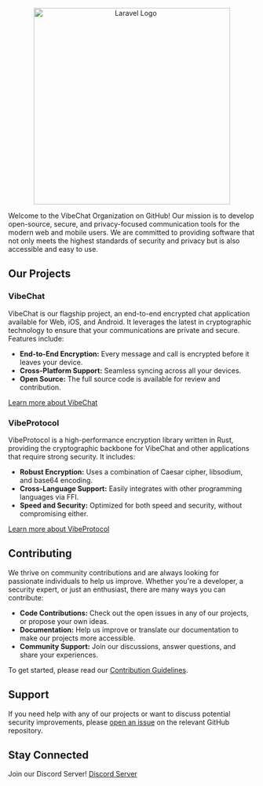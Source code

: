 <p align="center"><a href="https://vibechat.nl" target="_blank"><img src="https://cdn.discordapp.com/attachments/1230609534297571598/1230619097562353714/vibebanner.png?ex=6633fa58&is=66218558&hm=4347ed1662fb5fde16b3e85dec9b327616cd8275ba6975bfcf2bd88c8e1c7d67&" width="400" alt="Laravel Logo"></a></p>

Welcome to the VibeChat Organization on GitHub! Our mission is to develop open-source, secure, and privacy-focused communication tools for the modern web and mobile users. We are committed to providing software that not only meets the highest standards of security and privacy but is also accessible and easy to use.

## Our Projects

### VibeChat

VibeChat is our flagship project, an end-to-end encrypted chat application available for Web, iOS, and Android. It leverages the latest in cryptographic technology to ensure that your communications are private and secure. Features include:

- **End-to-End Encryption:** Every message and call is encrypted before it leaves your device.
- **Cross-Platform Support:** Seamless syncing across all your devices.
- **Open Source:** The full source code is available for review and contribution.

[Learn more about VibeChat](https://github.com/vibechatorg/VibeChat)

### VibeProtocol

VibeProtocol is a high-performance encryption library written in Rust, providing the cryptographic backbone for VibeChat and other applications that require strong security. It includes:

- **Robust Encryption:** Uses a combination of Caesar cipher, libsodium, and base64 encoding.
- **Cross-Language Support:** Easily integrates with other programming languages via FFI.
- **Speed and Security:** Optimized for both speed and security, without compromising either.

[Learn more about VibeProtocol](https://github.com/vibechatorg/VibeProtocol)

## Contributing

We thrive on community contributions and are always looking for passionate individuals to help us improve. Whether you're a developer, a security expert, or just an enthusiast, there are many ways you can contribute:

- **Code Contributions:** Check out the open issues in any of our projects, or propose your own ideas.
- **Documentation:** Help us improve or translate our documentation to make our projects more accessible.
- **Community Support:** Join our discussions, answer questions, and share your experiences.

To get started, please read our [Contribution Guidelines](https://github.com/vibechatorg/vibechat/CONTRIBUTING.md).

## Support

If you need help with any of our projects or want to discuss potential security improvements, please [open an issue](https://github.com/vibechatorg/vibechat/issues) on the relevant GitHub repository.

## Stay Connected

Join our Discord Server! [Discord Server](https://discord.gg/M3DpnZY8e7)
